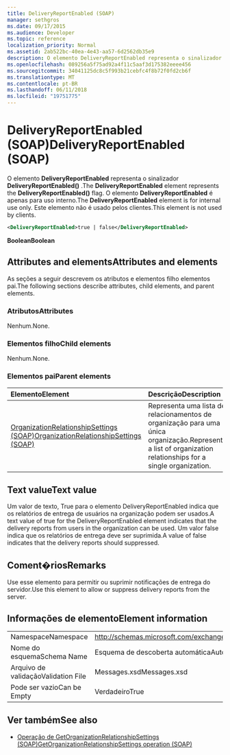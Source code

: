 ```yaml
---
title: DeliveryReportEnabled (SOAP)
manager: sethgros
ms.date: 09/17/2015
ms.audience: Developer
ms.topic: reference
localization_priority: Normal
ms.assetid: 2ab522bc-40ea-4e43-aa57-6d2562db35e9
description: O elemento DeliveryReportEnabled representa o sinalizador DeliveryReportEnabled(). O elemento DeliveryReportEnabled é apenas para uso interno. Este elemento não é usado pelos clientes.
ms.openlocfilehash: 089256a5f75ad92a4f11c5aaf3d175382eeee456
ms.sourcegitcommit: 34041125dc8c5f993b21cebfc4f8b72f0fd2cb6f
ms.translationtype: MT
ms.contentlocale: pt-BR
ms.lasthandoff: 06/11/2018
ms.locfileid: "19751775"
---
```

# <a name="deliveryreportenabled-soap"></a><span data-ttu-id="3457e-105">DeliveryReportEnabled (SOAP)</span><span class="sxs-lookup"><span data-stu-id="3457e-105">DeliveryReportEnabled (SOAP)</span></span>

<span data-ttu-id="3457e-106">O elemento **DeliveryReportEnabled** representa o sinalizador **DeliveryReportEnabled()** .</span><span class="sxs-lookup"><span data-stu-id="3457e-106">The **DeliveryReportEnabled** element represents the **DeliveryReportEnabled()** flag.</span></span> <span data-ttu-id="3457e-107">O elemento **DeliveryReportEnabled** é apenas para uso interno.</span><span class="sxs-lookup"><span data-stu-id="3457e-107">The **DeliveryReportEnabled** element is for internal use only.</span></span> <span data-ttu-id="3457e-108">Este elemento não é usado pelos clientes.</span><span class="sxs-lookup"><span data-stu-id="3457e-108">This element is not used by clients.</span></span> 
  
```XML
<DeliveryReportEnabled>true | false</DeliveryReportEnabled>
```

 <span data-ttu-id="3457e-109">**Boolean**</span><span class="sxs-lookup"><span data-stu-id="3457e-109">**Boolean**</span></span>
## <a name="attributes-and-elements"></a><span data-ttu-id="3457e-110">Attributes and elements</span><span class="sxs-lookup"><span data-stu-id="3457e-110">Attributes and elements</span></span>

<span data-ttu-id="3457e-111">As seções a seguir descrevem os atributos e elementos filho elementos pai.</span><span class="sxs-lookup"><span data-stu-id="3457e-111">The following sections describe attributes, child elements, and parent elements.</span></span>
  
### <a name="attributes"></a><span data-ttu-id="3457e-112">Atributos</span><span class="sxs-lookup"><span data-stu-id="3457e-112">Attributes</span></span>

<span data-ttu-id="3457e-113">Nenhum.</span><span class="sxs-lookup"><span data-stu-id="3457e-113">None.</span></span>
  
### <a name="child-elements"></a><span data-ttu-id="3457e-114">Elementos filho</span><span class="sxs-lookup"><span data-stu-id="3457e-114">Child elements</span></span>

<span data-ttu-id="3457e-115">Nenhum.</span><span class="sxs-lookup"><span data-stu-id="3457e-115">None.</span></span>
  
### <a name="parent-elements"></a><span data-ttu-id="3457e-116">Elementos pai</span><span class="sxs-lookup"><span data-stu-id="3457e-116">Parent elements</span></span>

|<span data-ttu-id="3457e-117">**Elemento**</span><span class="sxs-lookup"><span data-stu-id="3457e-117">**Element**</span></span>|<span data-ttu-id="3457e-118">**Descrição**</span><span class="sxs-lookup"><span data-stu-id="3457e-118">**Description**</span></span>|
|:-----|:-----|
|[<span data-ttu-id="3457e-119">OrganizationRelationshipSettings (SOAP)</span><span class="sxs-lookup"><span data-stu-id="3457e-119">OrganizationRelationshipSettings (SOAP)</span></span>](organizationrelationshipsettings-soap.md) <br/> |<span data-ttu-id="3457e-120">Representa uma lista de relacionamentos de organização para uma única organização.</span><span class="sxs-lookup"><span data-stu-id="3457e-120">Represents a list of organization relationships for a single organization.</span></span>  <br/> |
   
## <a name="text-value"></a><span data-ttu-id="3457e-121">Text value</span><span class="sxs-lookup"><span data-stu-id="3457e-121">Text value</span></span>

<span data-ttu-id="3457e-122">Um valor de texto, True para o elemento DeliveryReportEnabled indica que os relatórios de entrega de usuários na organização podem ser usados.</span><span class="sxs-lookup"><span data-stu-id="3457e-122">A text value of true for the DeliveryReportEnabled element indicates that the delivery reports from users in the organization can be used.</span></span> <span data-ttu-id="3457e-123">Um valor false indica que os relatórios de entrega deve ser suprimida.</span><span class="sxs-lookup"><span data-stu-id="3457e-123">A value of false indicates that the delivery reports should suppressed.</span></span>
  
## <a name="remarks"></a><span data-ttu-id="3457e-124">Coment�rios</span><span class="sxs-lookup"><span data-stu-id="3457e-124">Remarks</span></span>

<span data-ttu-id="3457e-125">Use esse elemento para permitir ou suprimir notificações de entrega do servidor.</span><span class="sxs-lookup"><span data-stu-id="3457e-125">Use this element to allow or suppress delivery reports from the server.</span></span>
  
## <a name="element-information"></a><span data-ttu-id="3457e-126">Informações de elemento</span><span class="sxs-lookup"><span data-stu-id="3457e-126">Element information</span></span>

|||
|:-----|:-----|
|<span data-ttu-id="3457e-127">Namespace</span><span class="sxs-lookup"><span data-stu-id="3457e-127">Namespace</span></span>  <br/> |http://schemas.microsoft.com/exchange/2010/Autodiscover  <br/> |
|<span data-ttu-id="3457e-128">Nome do esquema</span><span class="sxs-lookup"><span data-stu-id="3457e-128">Schema Name</span></span>  <br/> |<span data-ttu-id="3457e-129">Esquema de descoberta automática</span><span class="sxs-lookup"><span data-stu-id="3457e-129">Autodiscover schema</span></span>  <br/> |
|<span data-ttu-id="3457e-130">Arquivo de validação</span><span class="sxs-lookup"><span data-stu-id="3457e-130">Validation File</span></span>  <br/> |<span data-ttu-id="3457e-131">Messages.xsd</span><span class="sxs-lookup"><span data-stu-id="3457e-131">Messages.xsd</span></span>  <br/> |
|<span data-ttu-id="3457e-132">Pode ser vazio</span><span class="sxs-lookup"><span data-stu-id="3457e-132">Can be Empty</span></span>  <br/> |<span data-ttu-id="3457e-133">Verdadeiro</span><span class="sxs-lookup"><span data-stu-id="3457e-133">True</span></span>  <br/> |
   
## <a name="see-also"></a><span data-ttu-id="3457e-134">Ver também</span><span class="sxs-lookup"><span data-stu-id="3457e-134">See also</span></span>

- [<span data-ttu-id="3457e-135">Operação de GetOrganizationRelationshipSettings (SOAP)</span><span class="sxs-lookup"><span data-stu-id="3457e-135">GetOrganizationRelationshipSettings operation (SOAP)</span></span>](getorganizationrelationshipsettings-operation-soap.md)

